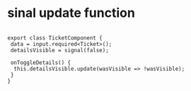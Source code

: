 # sinal update function

```TS

export class TicketComponent {
 data = input.required<Ticket>();
 detailsVisible = signal(false);

 onToggleDetails() {
  this.detailsVisible.update(wasVisible => !wasVisible);
 }
}
```